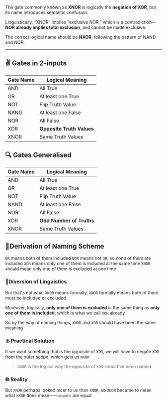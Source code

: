 The gate commonly known as **XNOR** is logically the **negation of XOR**, but its name introduces semantic confusion.

Linguistically, “XNOR” implies “exclusive NOR,” which is a contradiction—**NOR already implies total exclusion**, and cannot be made exclusive.

The correct logical name should be **NXOR**, following the pattern of NAND and NOR.

---

## ✌️ Gates in 2-inputs

| Gate Name | Logical Meaning                 |
|-----------|---------------------------------|
| AND       | All True                        |
| OR        | At least one True               |
| NOT       | Flip Truth Value                |
| NAND      | At least one False              |
| NOR       | All False                       |
| XOR       | **Opposite Truth Values**       |
| XNOR      | Same Truth Values               |

## 🔍 Gates Generalised

| Gate Name | Logical Meaning                 |
|-----------|---------------------------------|
| AND       | All True                        |
| OR        | At least one True               |
| NOT       | Flip Truth Value                |
| NAND      | At least one False              |
| NOR       | All False                       |
| XOR       | **Odd Number of Truths**        |
| XNOR      | Same Truth Values               |

## 🚅Derivation of Naming Scheme

`OR` means both of them included
`NOR` means not `OR`, so none of them are included
`XOR` means only one of them is included at the same time
`XNOR` should mean only one of them is excluded at one time

### 🌴Diversion of Linguistics

But that's not what `XNOR` means formally, `XNOR` formally means both of them must be included or excluded

Moreover, logically, **only one of them is excluded** is the same thing as **only one of them is included**, which is what we call `XOR` already

So by the way of naming things, `XNOR` and `XOR` should have been the same meaning

### ⚓ Practical Solution

If we want something that is the opposite of `XOR`, we will have to negate `XOR` from the outer scope, which gets us `NXOR`
> `NXOR` is the logical way the opposite of `XOR` should've been named

### 🌐 Reality

But `XNOR` perhaps looked nicer to us than `XNOR`, so `XNOR` became to mean what `NXOR` does mean——`inputs` are equal
